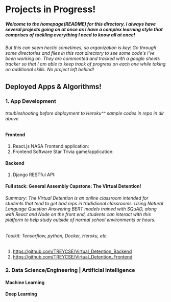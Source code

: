 # Projects in Progress!
##### Welcome to the homepage(README) for this directory. I always have several projects going on at once as I have a complex learning style that comprises of tackling everything I need to know all at once!
###### But this can seem hectic sometimes, so organization is key! Go through some directories and files in this root directory to see some code's i've been working on. They are commented and tracked with a google sheets tracker so that I am able to keep track of progress on each one while taking on additional skills. No project left behind!

## Deployed Apps & Algorithms!
### 1. App Development
###### troubleshooting before deployment to Heroku^^ sample codes in repo in dir above
#### Frontend
1. React.js NASA Frontend application:
2. Frontend Software Star Trivia game/application:

#### Backend
1. Django RESTful API:

#### Full stack: General Assembly Capstone: The Virtual Detention!
###### Summary: The Virtual Detention is an online classroom intended for students that tend to get bad reps in tradidional classrooms. Using Natural Language Question Answering BERT models trained with SQuAD, along with React and Node on the front end, students can interact with this platform to help study outside of normal school environments or hours.

###### Toolkit: Tensorflow, python, Docker, Heroku, etc.
1. https://github.com/TREYCSE/Virtual_Detention_Backend
2. https://github.com/TREYCSE/Virtual_Detention_Frontend

### 2. Data Science/Engineering | Artificial Intelligence

#### Machine Learning
#### Deep Learning

